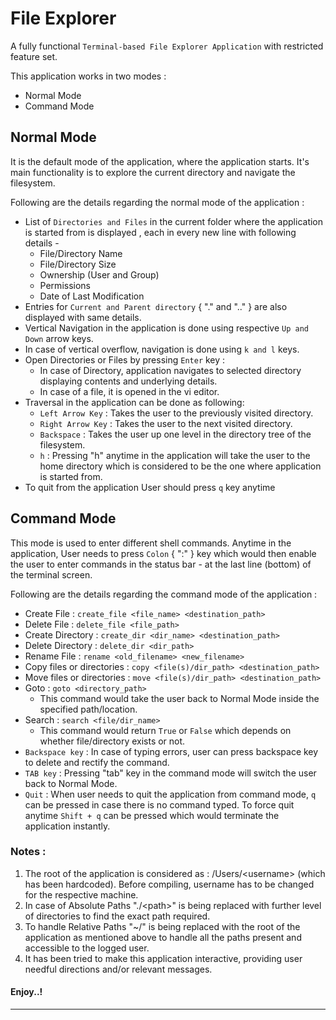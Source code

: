 ﻿# File Explorer

A fully functional `Terminal-based File Explorer Application` with restricted feature set.

This application works in two modes :

- Normal Mode
- Command Mode

## Normal Mode

It is the default mode of the application, where the application starts. It's main functionality is to explore the current directory and navigate the filesystem.

Following are the details regarding the normal mode of the application :

- List of `Directories and Files` in the current folder where the application is started from is displayed , each in every new line with following details -
  - File/Directory Name
  - File/Directory Size
  - Ownership (User and Group)
  - Permissions
  - Date of Last Modification
- Entries for `Current and Parent directory` { "." and ".." } are also displayed with same details.
- Vertical Navigation in the application is done using respective `Up and Down` arrow keys.
- In case of vertical overflow, navigation is done using `k and l` keys.
- Open Directories or Files by pressing `Enter` key :
  - In case of Directory, application navigates to selected directory displaying contents and underlying details.
  - In case of a file, it is opened in the vi editor.
- Traversal in the application can be done as following:
  - `Left Arrow Key` : Takes the user to the previously visited directory.
  - `Right Arrow Key` : Takes the user to the next visited directory.
  - `Backspace` : Takes the user up one level in the directory tree of the filesystem.
  - `h` : Pressing "h" anytime in the application will take the user to the home directory which is considered to be the one where application is started from.
- To quit from the application User should press `q` key anytime

## Command Mode

This mode is used to enter different shell commands. Anytime in the application, User needs to press `Colon` { ":" } key which would then enable the user to enter commands in the status bar - at the last line (bottom) of the terminal screen.

Following are the details regarding the command mode of the application :

- Create File : `create_file <file_name> <destination_path>`
- Delete File : `delete_file <file_path>`
- Create Directory : `create_dir <dir_name> <destination_path>`
- Delete Directory : `delete_dir <dir_path>`
- Rename File : `rename <old_filename> <new_filename>`
- Copy files or directories : `copy <file(s)/dir_path> <destination_path>`
- Move files or directories : `move <file(s)/dir_path> <destination_path>`
- Goto : `goto <directory_path>`
  - This command would take the user back to Normal Mode inside the specified path/location.
- Search : `search <file/dir_name>`
  - This command would return `True` or `False` which depends on whether file/directory exists or not.
- `Backspace key` : In case of typing errors, user can press backspace key to delete and rectify the command.
- `TAB key` : Pressing "tab" key in the command mode will switch the user back to Normal Mode.
- `Quit` : When user needs to quit the application from command mode, `q` can be pressed in case there is no command typed. To force quit anytime `Shift + q` can be pressed which would terminate the application instantly.

### Notes :

1.  The root of the application is considered as : /Users/\<username> (which has been hardcoded). Before compiling, username has to be changed for the respective machine.
2.  In case of Absolute Paths "./\<path>" is being replaced with further level of directories to find the exact path required.
3.  To handle Relative Paths "~/" is being replaced with the root of the application as mentioned above to handle all the paths present and accessible to the logged user.
4.  It has been tried to make this application interactive, providing user needful directions and/or relevant messages.

#### Enjoy..!

---
